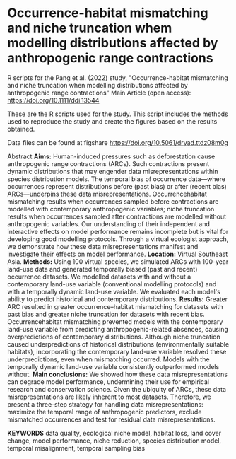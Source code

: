 # Occurrence-habitat mismatching and niche truncation whem modelling distributions affected by anthropogenic range contractions
R scripts for the Pang et al. (2022) study, "Occurrence-habitat mismatching and niche truncation when modelling distributions affected by anthropogenic range contractions"
Main Article (open access): https://doi.org/10.1111/ddi.13544

These are the R scripts used for the study. This script includes the methods used to reproduce the study and create the figures based on the results obtained.

Data files can be found at figshare https://doi.org/10.5061/dryad.ttdz08m0g

Abstract
**Aims:** Human-induced pressures such as deforestation cause anthropogenic range contractions (ARCs). Such contractions present dynamic distributions that may engender data misrepresentations within species distribution models. The temporal bias of occurrence data—where occurrences represent distributions before (past bias) or after (recent bias) ARCs—underpins these data misrepresentations. Occurrencehabitat mismatching results when occurrences sampled before contractions are modelled with contemporary anthropogenic variables; niche truncation results when occurrences sampled after contractions are modelled without anthropogenic variables. Our understanding of their independent and interactive effects on model performance remains incomplete but is vital for developing good modelling protocols. Through a virtual ecologist approach, we demonstrate how these data misrepresentations manifest and investigate their effects on model performance. 
**Location:** Virtual Southeast Asia. 
**Methods:** Using 100 virtual species, we simulated ARCs with 100-year land-use data and generated temporally biased (past and recent) occurrence datasets. We modelled datasets with and without a contemporary land-use variable (conventional modelling protocols) and with a temporally dynamic land-use variable. We evaluated each model's ability to predict historical and contemporary distributions. 
**Results:** Greater ARC resulted in greater occurrence–habitat mismatching for datasets with past bias and greater niche truncation for datasets with recent bias. Occurrencehabitat mismatching prevented models with the contemporary land-use variable from predicting anthropogenic-related absences, causing overpredictions of contemporary distributions. Although niche truncation caused underpredictions of historical distributions (environmentally suitable habitats), incorporating the contemporary land-use variable resolved these underpredictions, even when mismatching occurred. Models with the temporally dynamic land-use variable consistently outperformed models without.
**Main conclusions:** We showed how these data misrepresentations can degrade model performance, undermining their use for empirical research and conservation science. Given the ubiquity of ARCs, these data misrepresentations are likely inherent to most datasets. Therefore, we present a three-step strategy for handling data misrepresentations: maximize the temporal range of anthropogenic predictors, exclude mismatched occurrences and test for residual data misrepresentations. 

**KEYWORDS** data quality, ecological niche model, habitat loss, land cover change, model performance, niche reduction, species distribution model, temporal misalignment, temporal sampling bias
